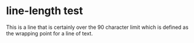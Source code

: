 # line-length test

This is a line that is certainly over the 90 character limit which is defined as the wrapping point for a line of text.
